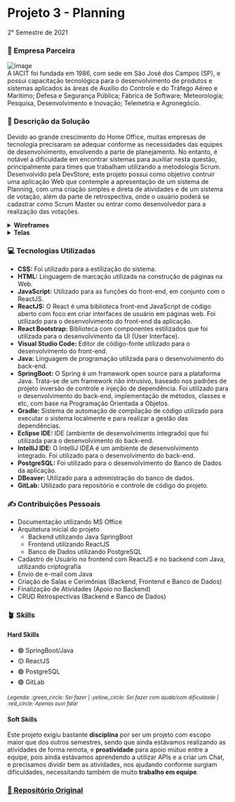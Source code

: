 # Projeto 3 - Planning
2° Semestre de 2021 <br/>

### :office: Empresa Parceira
![image](https://user-images.githubusercontent.com/49652498/204661000-8d8df5cb-ff87-40a2-98e4-3a197bea511b.png) <br/>
A IACIT foi fundada em 1986, com sede em São José dos Campos (SP), e possui capacitação tecnológica para o desenvolvimento de produtos e sistemas aplicados às áreas de Auxílio do Controle e do Tráfego Aéreo e Marítimo; Defesa e Segurança Pública; Fábrica de Software; Meteorologia; Pesquisa, Desenvolvimento e Inovação; Telemetria e Agronegócio.

### :dart:	Descrição da Solução
Devido ao grande crescimento do Home Office, muitas empresas de tecnologia precisaram se adequar conforme as necessidades das equipes de desenvolvimento, envolvendo a parte de planejamento. No entanto, é notável a dificuldade em encontrar sistemas para auxiliar nesta questão, principalmente para times que trabalham utilizando a metodologia Scrum. <br/>
Desenvolvido pela DevStore, este projeto possui como objetivo contruir uma aplicação Web que contemple a apresentação de um sistema de Planning, com uma criação simples e direta de atividades e de um sistema de votação, além da parte de retrospectiva, onde o usuário poderá se cadastrar como Scrum Master ou entrar como desenvolvedor para a realização das votações.

<details>
  <summary><b> Wireframes </b></summary>
  - Cadastro Scrum Master <br/>
  <img src="https://user-images.githubusercontent.com/49652498/202548887-5b288a8a-49ca-47b1-badf-aa623c0b616c.png"/><br/>
  - Login <br/>
  <img src="https://user-images.githubusercontent.com/49652498/202549055-5930980f-d95c-4926-9169-cf5aabf8bbf2.png"/><br/>
  - Cadastro de Equipe <br/>
  <img src="https://user-images.githubusercontent.com/49652498/202549179-9d79aacc-4234-4b93-b6fe-bd9fc951e1a5.png"/><br/>
  - Página Inicial Scrum <br/>
  <img src="https://user-images.githubusercontent.com/49652498/202549268-5ed63acf-e095-42cf-9fc2-48f1d8f3f607.png"/><br/>
  - Planning <br/>
  <img src="https://user-images.githubusercontent.com/49652498/202549387-9d61305b-e430-44cd-a1be-9d83d0467cbf.png"/><br/>
</details>

<details>
  <summary><b> Telas </b></summary>
  - Login <br/>
  <img src="https://user-images.githubusercontent.com/49652498/202550252-3f333436-5f00-4fe5-8d2d-fb5fb8621289.png"/><br/>
  - Página Inicial Scrum <br/>
  <img src="https://user-images.githubusercontent.com/49652498/202550427-2abe0347-2481-4adb-b3dc-d47be8bea866.png"/><br/>
  - Retrospectiva <br/>
  <img src="https://user-images.githubusercontent.com/49652498/202550649-d35f9c99-2b7a-4fc7-aacf-bc12de77488f.png"/><br/>
  - Tela Scrum Master/Tela Dev <br/>
  <img src="https://user-images.githubusercontent.com/49652498/202551355-64e81497-2323-467a-9471-d93f36021f4b.png"/><br/>
  - Cadastro de Equipe <br/>
  <img src="https://user-images.githubusercontent.com/49652498/202551466-5aead306-71ee-4f52-b4ec-8a36e0adeaf9.png"/><br/>
  - Criação de Sala de Planning <br/>
  <img src="https://user-images.githubusercontent.com/49652498/202551558-1985c308-4718-4ab1-ba09-4b073b6134d4.png"/><br/>
  - Adicionar atividade para Planning (Scrum Master) <br/>
  <img src="https://user-images.githubusercontent.com/49652498/202551678-6bc65322-ffcf-4d3c-9fa3-ba19cd91c6a5.png"/><br/>
  - Votar (Dev) <br/>
  <img src="https://user-images.githubusercontent.com/49652498/202551799-f8edfde7-159c-49c3-962b-78bbf44f979b.png"/><br/>
  - Exibir resultado da votação (Scrum Master) <br/>
  <img src="https://user-images.githubusercontent.com/49652498/202551905-6f80e25e-8ff4-4872-a1d5-2541c05a601b.png"/><br/>
  
  
</details>

### :computer:	Tecnologias Utilizadas
- **CSS:** Foi utilizado para a estilização do sistema.
- **HTML:** Linguagem de marcação utilizada na construção de páginas na Web.
- **JavaScript:** Utilizado para as funções do front-end, em conjunto com o ReactJS.
- **ReactJS:** O React é uma biblioteca front-end JavaScript de código aberto com foco em criar interfaces de usuário em páginas web. Foi utilizado para o desenvolvimento do front-end da aplicação.
- **React Bootstrap:** Biblioteca com componentes estilizados que foi utilizada para o desenvolvimento da UI (User Interface).
- **Visual Studio Code:** Editor de código-fonte utilizado para o desenvolvimento do front-end.
- **Java:** Linguagem de programação utilizada para o desenvolvimento do back-end.
- **SpringBoot:** O Spring é um framework open source para a plataforma Java. Trata-se de um framework não intrusivo, baseado nos padrões de projeto inversão de controle e injeção de dependência. Foi utilizado para o desenvolvimento do back-end, implementação de métodos, classes e etc, com base na Programação Orientada a Objetos.
- **Gradle:** Sistema de automação de compilação de código utilizado para executar o sistema localmente e para realizar a gestão das dependências.
- **Eclipse IDE:** IDE (ambiente de desenvolvimento integrado) que foi utilizada para o desenvolvimento do back-end.
- **IntelliJ IDE:** O IntelliJ IDEA é um ambiente de desenvolvimento integrado. Foi utilizado para o desenvolvimento do back-end.
- **PostgreSQL:** Foi utilizado para o desenvolvimento do Banco de Dados da aplicação.
- **DBeaver:** Utilizado para a administração do banco de dados.
- **GitLab:** Utilizado para repositório e controle de código do projeto.

### :writing_hand: Contribuições Pessoais
- Documentação utilizando MS Office
- Arquitetura inicial do projeto
  - Backend utilizando Java SpringBoot
  - Frontend utilizando ReactJS
  - Banco de Dados utilizando PostgreSQL
- Cadastro de Usuário no frontend com ReactJS e no backend com Java, utilizando criptografia
- Envio de e-mail com Java
- Criação de Salas e Cerimônias (Backend, Frontend e Banco de Dados)
- Finalização de Atividades (Apoio no Backend)
- CRUD Retrospectivas (Backend e Banco de Dados)

### :potted_plant: Skills
#### Hard Skills
- :green_circle: SpringBoot/Java
- :yellow_circle: ReactJS
- :green_circle: PostgreSQL 
- :green_circle: GitLab
<p><sub><i>Legenda: :green_circle:	Sei fazer | :yellow_circle:	Sei fazer com ajuda/com dificuldade | :red_circle: Apenas ouvi falar </i></sub></p>

#### Soft Skills
Este projeto exigiu bastante **disciplina** por ser um projeto com escopo maior que dos outros semestres, sendo que ainda estávamos realizando as atividades de forma remota, e **proatividade** para apoio mútuo entre a equipe, pois ainda estávamos aprendendo a utilizar APIs e a criar um Chat, e precisamos dividir bem as atividades, nos ajudando conforme surgiam dificuldades, necessitando também de muito **trabalho em equipe**.

### <a href="https://gitlab.com/vitorlimadomingues/3periodo_devstore"> :link: Repositório Original </a>
